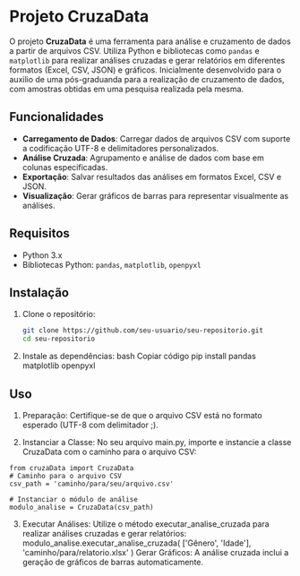 # Projeto CruzaData

O projeto **CruzaData** é uma ferramenta para análise e cruzamento de dados a partir de arquivos CSV. Utiliza Python e bibliotecas como `pandas` e `matplotlib` para realizar análises cruzadas e gerar relatórios em diferentes formatos (Excel, CSV, JSON) e gráficos.
Inicialmente desenvolvido para o auxilio de uma pós-graduanda para a realização de cruzamento de dados, com amostras obtidas em uma pesquisa realizada pela mesma.

## Funcionalidades

- **Carregamento de Dados**: Carregar dados de arquivos CSV com suporte a codificação UTF-8 e delimitadores personalizados.
- **Análise Cruzada**: Agrupamento e análise de dados com base em colunas especificadas.
- **Exportação**: Salvar resultados das análises em formatos Excel, CSV e JSON.
- **Visualização**: Gerar gráficos de barras para representar visualmente as análises.

## Requisitos

- Python 3.x
- Bibliotecas Python: `pandas`, `matplotlib`, `openpyxl`

## Instalação

1. Clone o repositório:
   ```bash
   git clone https://github.com/seu-usuario/seu-repositorio.git
   cd seu-repositorio
   
2. Instale as dependências:
  bash
  Copiar código
  pip install pandas matplotlib openpyxl

## Uso
  1. Preparação: Certifique-se de que o arquivo CSV está no formato esperado (UTF-8 com delimitador ;).

  2. Instanciar a Classe:
    No seu arquivo main.py, importe e instancie a classe CruzaData com o caminho para o arquivo CSV:
    
    from cruzaData import CruzaData
    # Caminho para o arquivo CSV
    csv_path = 'caminho/para/seu/arquivo.csv'
  
    # Instanciar o módulo de análise
    modulo_analise = CruzaData(csv_path)
  
  3. Executar Análises:
    Utilize o método executar_analise_cruzada para realizar análises cruzadas e gerar relatórios:
    modulo_analise.executar_analise_cruzada(
        ['Gênero', 'Idade'],
        'caminho/para/relatorio.xlsx'
    )
    Gerar Gráficos: 
    A análise cruzada inclui a geração de gráficos de barras automaticamente.
